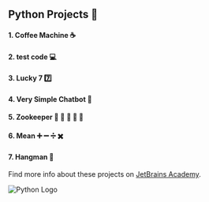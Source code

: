 ## Python Projects :snake:
#### 1. Coffee Machine :coffee:
#### 2. test code :computer:
#### 3. Lucky 7 :seven:
#### 4. Very Simple Chatbot :robot:
#### 5. Zookeeper :gorilla: :lion: :tiger: :elephant: :bear: 
#### 6. Mean :heavy_plus_sign: :heavy_minus_sign: :heavy_division_sign: :heavy_multiplication_x:
#### 7. Hangman :bust_in_silhouette:	

Find more info about these projects on [JetBrains Academy](https://www.jetbrains.com/academy/).

![Python Logo](https://pluspng.com/img-png/python-logo-png-python-logo-master-flat-symbolonly-cafepress4-png-1487.png)
